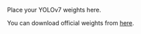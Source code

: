 Place your YOLOv7 weights here.

You can download official weights from [here](https://github.com/WongKinYiu/yolov7).